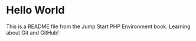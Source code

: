 # Hello World

This is a README file from the Jump Start PHP Environment book.
Learning about Git and GitHub!